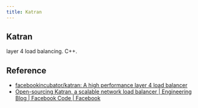 ```yaml
---
title: Katran
---
```


## Katran
layer 4 load balancing.
C++.

## Reference
* [facebookincubator/katran: A high performance layer 4 load balancer](https://github.com/facebookincubator/katran)
* [Open-sourcing Katran, a scalable network load balancer | Engineering Blog | Facebook Code | Facebook](https://code.facebook.com/posts/1906146702752923/open-sourcing-katran-a-scalable-network-load-balancer/)
